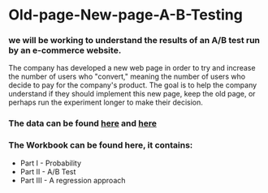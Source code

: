 # Old-page-New-page-A-B-Testing
### we will be working to understand the results of an A/B test run by an e-commerce website.

The company has developed a new web page in order to try and increase the number of users who "convert," meaning the number of users who decide to pay for the company's product. The goal is to help the company understand if they should implement this new page, keep the old page, or perhaps run the experiment longer to make their decision.

### The data can be found [here](https://github.com/SalmaAlmasry/Old-page-New-page-A-B-Testing/blob/main/ab_data.csv) and [here](https://github.com/SalmaAlmasry/Old-page-New-page-A-B-Testing/blob/main/countries.csv)

### The Workbook can be found here, it contains: 
  - Part I - Probability
  - Part II - A/B Test
  - Part III - A regression approach

